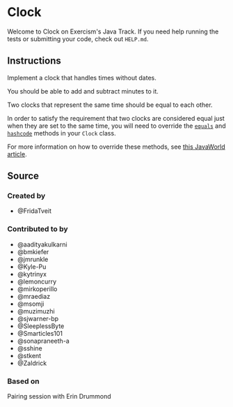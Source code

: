 # Clock

Welcome to Clock on Exercism's Java Track.
If you need help running the tests or submitting your code, check out `HELP.md`.

## Instructions

Implement a clock that handles times without dates.

You should be able to add and subtract minutes to it.

Two clocks that represent the same time should be equal to each other.

In order to satisfy the requirement that two clocks are considered equal just when they are set to the same time, you will need to override the [`equals`](https://docs.oracle.com/javase/8/docs/api/java/lang/Object.html#equals(java.lang.Object)) and [`hashcode`](https://docs.oracle.com/javase/8/docs/api/java/lang/Object.html#hashCode) methods in your `Clock` class.
 
For more information on how to override these methods, see [this JavaWorld article](https://web.archive.org/web/20170528222153/http://www.javaworld.com/article/2072762/java-app-dev/object-equality.html).

## Source

### Created by

- @FridaTveit

### Contributed to by

- @aadityakulkarni
- @bmkiefer
- @jmrunkle
- @Kyle-Pu
- @kytrinyx
- @lemoncurry
- @mirkoperillo
- @mraediaz
- @msomji
- @muzimuzhi
- @sjwarner-bp
- @SleeplessByte
- @Smarticles101
- @sonapraneeth-a
- @sshine
- @stkent
- @Zaldrick

### Based on

Pairing session with Erin Drummond